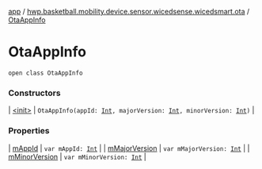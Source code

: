[app](../../index.md) / [hwp.basketball.mobility.device.sensor.wicedsense.wicedsmart.ota](../index.md) / [OtaAppInfo](.)

# OtaAppInfo

`open class OtaAppInfo`

### Constructors

| [&lt;init&gt;](-init-.md) | `OtaAppInfo(appId: `[`Int`](https://kotlinlang.org/api/latest/jvm/stdlib/kotlin/-int/index.html)`, majorVersion: `[`Int`](https://kotlinlang.org/api/latest/jvm/stdlib/kotlin/-int/index.html)`, minorVersion: `[`Int`](https://kotlinlang.org/api/latest/jvm/stdlib/kotlin/-int/index.html)`)` |

### Properties

| [mAppId](m-app-id.md) | `var mAppId: `[`Int`](https://kotlinlang.org/api/latest/jvm/stdlib/kotlin/-int/index.html) |
| [mMajorVersion](m-major-version.md) | `var mMajorVersion: `[`Int`](https://kotlinlang.org/api/latest/jvm/stdlib/kotlin/-int/index.html) |
| [mMinorVersion](m-minor-version.md) | `var mMinorVersion: `[`Int`](https://kotlinlang.org/api/latest/jvm/stdlib/kotlin/-int/index.html) |

